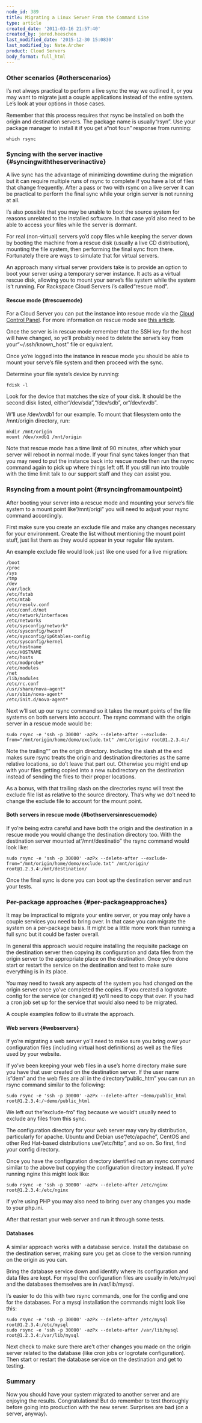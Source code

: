 ```yaml
---
node_id: 389
title: Migrating a Linux Server From the Command Line
type: article
created_date: '2011-03-16 21:57:40'
created_by: jered.heeschen
last_modified_date: '2015-12-30 15:0830'
last_modified_by: Nate.Archer
product: Cloud Servers
body_format: full_html
---
```


### Other scenarios {#otherscenarios}

I&rsquo;s not always practical to perform a live sync the way we outlined it,
or you may want to migrate just a couple applications instead of the
entire system. Le&rsquo;s look at your options in those cases.

Remember that this process requires that rsync be installed on both the
origin and destination servers. The package name is usually&ldquo;rsyn&rdquo;. Use
your package manager to install it if you get a&ldquo;not foun&rdquo; response
from running:

    which rsync

### Syncing with the server inactive {#syncingwiththeserverinactive}

A live sync has the advantage of minimizing downtime during the
migration but it can require multiple runs of rsync to complete if you
have a lot of files that change frequently. After a pass or two with
rsync on a live server it can be practical to perform the final sync
while your origin server is not running at all.

I&rsquo;s also possible that you may be unable to boot the source system for
reasons unrelated to the installed software. In that case yo&rsquo;d also
need to be able to access your files while the server is dormant.

For real (non-virtual) servers yo&rsquo;d copy files while keeping the server
down by booting the machine from a rescue disk (usually a live CD
distribution), mounting the file system, then performing the final sync
from there. Fortunately there are ways to simulate that for virtual
servers.

An approach many virtual server providers take is to provide an option
to boot your server using a temporary server instance. It acts as a
virtual rescue disk, allowing you to mount your serve&rsquo;s file system
while the system is&rsquo;t running. For Rackspace Cloud Servers i&rsquo;s called&ldquo;rescue mod&rdquo;.

#### Rescue mode {#rescuemode}

For a Cloud Server you can put the instance into rescue mode via
the [Cloud Control
Panel](https://mycloud.rackspace.com "Next-Gen Cloud Control Panel").
For more information on rescue mode see [this
article](/knowledge_center/node/3295 "How to use rescue mode").

Once the server is in rescue mode remember that the SSH key for the host
will have changed, so yo&rsquo;ll probably need to delete the serve&rsquo;s key
from your&ldquo;\~/.ssh/known\_host&rdquo; file or equivalent.

Once yo&rsquo;re logged into the instance in rescue mode you should be able
to mount your serve&rsquo;s file system and then proceed with the sync.

Determine your file syste&rsquo;s device by running:

    fdisk -l

Look for the device that matches the size of your disk. It should be the
second disk listed, either&ldquo;/dev/sda&rdquo;,&ldquo;/dev/sdb&rdquo;, or&ldquo;/dev/xvdb&rdquo;.

W&rsquo;ll use /dev/xvdb1 for our example. To mount that filesystem onto the
/mnt/origin directory, run:

    mkdir /mnt/origin
    mount /dev/xvdb1 /mnt/origin

Note that rescue mode has a time limit of 90 minutes, after which your
server will reboot in normal mode. If your final sync takes longer than
that you may need to put the instance back into rescue mode then run the
rsync command again to pick up where things left off. If you still run
into trouble with the time limit talk to our support staff and they can
assist you.

### Rsyncing from a mount point {#rsyncingfromamountpoint}

After booting your server into a rescue mode and mounting your serve&rsquo;s
file system to a mount point like&ldquo;/mnt/origi&rdquo; you will need to adjust
your rsync command accordingly.

First make sure you create an exclude file and make any changes
necessary for your environment. Create the list without mentioning the
mount point stuff, just list them as they would appear in your regular
file system.

An example exclude file would look just like one used for a live
migration:

    /boot
    /proc
    /sys
    /tmp
    /dev
    /var/lock
    /etc/fstab
    /etc/mtab
    /etc/resolv.conf
    /etc/conf.d/net
    /etc/network/interfaces
    /etc/networks
    /etc/sysconfig/network*
    /etc/sysconfig/hwconf
    /etc/sysconfig/ip6tables-config
    /etc/sysconfig/kernel
    /etc/hostname
    /etc/HOSTNAME
    /etc/hosts
    /etc/modprobe*
    /etc/modules
    /net
    /lib/modules
    /etc/rc.conf
    /usr/share/nova-agent*
    /usr/sbin/nova-agent*
    /etc/init.d/nova-agent*

Next w&rsquo;ll set up our rsync command so it takes the mount points of the
file systems on both servers into account. The rsync command with the
origin server in a rescue mode would be:

    sudo rsync -e 'ssh -p 30000' -azPx --delete-after --exclude-from="/mnt/origin/home/demo/exclude.txt" /mnt/origin/ root@1.2.3.4:/

Note the trailing&ldquo;&rdquo; on the origin directory. Including the slash at
the end makes sure rsync treats the origin and destination directories
as the same relative locations, so do&rsquo;t leave that part out. Otherwise
you might end up with your files getting copied into a new subdirectory
on the destination instead of sending the files to their proper
locations.

As a bonus, with that trailing slash on the directories rsync will treat
the exclude file list as relative to the source directory. Tha&rsquo;s why we
do&rsquo;t need to change the exclude file to account for the mount point.

#### Both servers in rescue mode {#bothserversinrescuemode}

If yo&rsquo;re being extra careful and have both the origin and the
destination in a rescue mode you would change the destination directory
too. With the destination server mounted at&ldquo;/mnt/destinatio&rdquo; the rsync
command would look like:

    sudo rsync -e 'ssh -p 30000' -azPx --delete-after --exclude-from="/mnt/origin/home/demo/exclude.txt" /mnt/origin/ root@1.2.3.4:/mnt/destination/

Once the final sync is done you can boot up the destination server and
run your tests.

### Per-package approaches {#per-packageapproaches}

It may be impractical to migrate your entire server, or you may only
have a couple services you need to bring over. In that case you can
migrate the system on a per-package basis. It might be a little more
work than running a full sync but it could be faster overall.

In general this approach would require installing the requisite package
on the destination server then copying its configuration and data files
from the origin server to the appropriate place on the destination. Once
yo&rsquo;re done start or restart the service on the destination and test to
make sure everything is in its place.

You may need to tweak any aspects of the system you had changed on the
origin server once yo&rsquo;ve completed the copies. If you created a
logrotate config for the service (or changed it) yo&rsquo;ll need to copy
that over. If you had a cron job set up for the service that would also
need to be migrated.

A couple examples follow to illustrate the approach.

#### Web servers {#webservers}

If yo&rsquo;re migrating a web server yo&rsquo;ll need to make sure you bring over
your configuration files (including virtual host definitions) as well as
the files used by your website.

If yo&rsquo;ve been keeping your web files in a use&rsquo;s home directory make
sure you have that user created on the destination server. If the user
name is&ldquo;dem&rdquo; and the web files are all in the directory&ldquo;public\_htm&rdquo;
you can run an rsync command similar to the following:

    sudo rsync -e 'ssh -p 30000' -azPx --delete-after ~demo/public_html root@1.2.3.4:/~demo/public_html

We left out the&ldquo;exclude-fro&rdquo; flag because we would&rsquo;t usually need to
exclude any files from this sync.

The configuration directory for your web server may vary by
distribution, particularly for apache. Ubuntu and Debian use&ldquo;/etc/apache&rdquo;, CentOS and other Red Hat-based distributions use&ldquo;/etc/http&rdquo;, and so on. So first, find your config directory.

Once you have the configuration directory identified run an rsync
command similar to the above but copying the configuration directory
instead. If yo&rsquo;re running nginx this might look like:

    sudo rsync -e 'ssh -p 30000' -azPx --delete-after /etc/nginx root@1.2.3.4:/etc/nginx

If yo&rsquo;re using PHP you may also need to bring over any changes you made
to your php.ini.

After that restart your web server and run it through some tests.

#### Databases

A similar approach works with a database service. Install the database
on the destination server, making sure you get as close to the version
running on the origin as you can.

Bring the database service down and identify where its configuration and
data files are kept. For mysql the configuration files are usually in
/etc/mysql and the databases themselves are in /var/lib/mysql.

I&rsquo;s easier to do this with two rsync commands, one for the config and
one for the databases. For a mysql installation the commands might look
like this:

    sudo rsync -e 'ssh -p 30000' -azPx --delete-after /etc/mysql root@1.2.3.4:/etc/mysql
    sudo rsync -e 'ssh -p 30000' -azPx --delete-after /var/lib/mysql root@1.2.3.4:/var/lib/mysql

Next check to make sure there are&rsquo;t other changes you made on the
origin server related to the database (like cron jobs or logrotate
configuration). Then start or restart the database service on the
destination and get to testing.

### Summary

Now you should have your system migrated to another server and are
enjoying the results. Congratulations! But do remember to test
thoroughly before going into production with the new server. Surprises
are bad (on a server, anyway).

